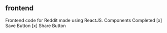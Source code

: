 ## frontend 

Frontend code for Reddit made using ReactJS.
Components Completed
[x] Save Button
[x] Share Button